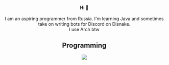 <h4 align="center">Hi 👋</h4>
<p align="center">
  I am an aspiring programmer from Russia. I'm learning Java and sometimes take on writing bots for Discord on Disnake.<br>
  I use Arch btw <br>
</p>

<h2 align="center">Programming</h2>
<p align="center">
  <a href="https://skillicons.dev">
    <img src="https://skillicons.dev/icons?i=linux,java,py,cpp" />
  </a>
</p>
